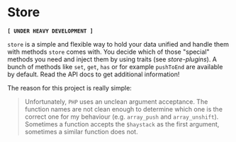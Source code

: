 # Store
**`[ UNDER HEAVY DEVELOPMENT ]`**

`store` is a simple and flexible way to hold your data unified and handle them with methods `store` comes with. You decide which of those "special" methods you need and inject them by using traits (see *store-plugins*). A bunch of methods like `set`, `get`, `has` or for example `pushToEnd` are available by default. Read the API docs to get additional information!

The reason for this project is really simple:
> Unfortunately, `PHP` uses an unclean argument acceptance. The function names are not clean enough to determine which one is the correct one for my behaviour (e.g. `array_push` and `array_unshift`). Sometimes a function accepts the `$haystack` as the first argument, sometimes a similar function does not.